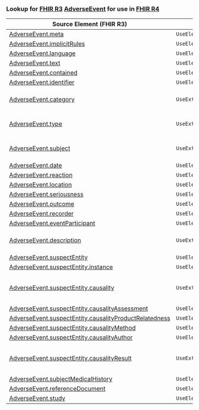 ### Lookup for [FHIR R3](https://hl7.org/fhir/STU3/) [AdverseEvent](https://hl7.org/fhir/STU3/AdverseEvent.html) for use in [FHIR R4](https://hl7.org/fhir/R4/)

| Source Element (FHIR R3) | Usage | Target |
| -------------- | ----- | ------ |
| [AdverseEvent.meta](https://hl7.org/fhir/STU3/AdverseEvent.html#resource) | `UseElementSameName` | [AdverseEvent.meta](https://hl7.org/fhir/R4/AdverseEvent.html#resource) |
| [AdverseEvent.implicitRules](https://hl7.org/fhir/STU3/AdverseEvent.html#resource) | `UseElementSameName` | [AdverseEvent.implicitRules](https://hl7.org/fhir/R4/AdverseEvent.html#resource) |
| [AdverseEvent.language](https://hl7.org/fhir/STU3/AdverseEvent.html#resource) | `UseElementSameName` | [AdverseEvent.language](https://hl7.org/fhir/R4/AdverseEvent.html#resource) |
| [AdverseEvent.text](https://hl7.org/fhir/STU3/AdverseEvent.html#resource) | `UseElementSameName` | [AdverseEvent.text](https://hl7.org/fhir/R4/AdverseEvent.html#resource) |
| [AdverseEvent.contained](https://hl7.org/fhir/STU3/AdverseEvent.html#resource) | `UseElementSameName` | [AdverseEvent.contained](https://hl7.org/fhir/R4/AdverseEvent.html#resource) |
| [AdverseEvent.identifier](https://hl7.org/fhir/STU3/AdverseEvent.html#resource) | `UseElementSameName` | [AdverseEvent.identifier](https://hl7.org/fhir/R4/AdverseEvent.html#resource) |
| [AdverseEvent.category](https://hl7.org/fhir/STU3/AdverseEvent.html#resource) | `UseExtension` | [http://hl7.org/fhir/3.0/StructureDefinition/extension-AdverseEvent.category](StructureDefinition-ext-R3-AdverseEvent.category.html) |
| [AdverseEvent.type](https://hl7.org/fhir/STU3/AdverseEvent.html#resource) | `UseExtension` | [http://hl7.org/fhir/3.0/StructureDefinition/extension-AdverseEvent.type](StructureDefinition-ext-R3-AdverseEvent.type.html) |
| [AdverseEvent.subject](https://hl7.org/fhir/STU3/AdverseEvent.html#resource) | `UseExtension` | [http://hl7.org/fhir/3.0/StructureDefinition/extension-AdverseEvent.subject](StructureDefinition-ext-R3-AdverseEvent.subject.html) |
| [AdverseEvent.date](https://hl7.org/fhir/STU3/AdverseEvent.html#resource) | `UseElementSameName` | [AdverseEvent.date](https://hl7.org/fhir/R4/AdverseEvent.html#resource) |
| [AdverseEvent.reaction](https://hl7.org/fhir/STU3/AdverseEvent.html#resource) | `UseElementRenamed` | [AdverseEvent.resultingCondition](https://hl7.org/fhir/R4/AdverseEvent.html#resource) |
| [AdverseEvent.location](https://hl7.org/fhir/STU3/AdverseEvent.html#resource) | `UseElementSameName` | [AdverseEvent.location](https://hl7.org/fhir/R4/AdverseEvent.html#resource) |
| [AdverseEvent.seriousness](https://hl7.org/fhir/STU3/AdverseEvent.html#resource) | `UseElementSameName` | [AdverseEvent.seriousness](https://hl7.org/fhir/R4/AdverseEvent.html#resource) |
| [AdverseEvent.outcome](https://hl7.org/fhir/STU3/AdverseEvent.html#resource) | `UseElementSameName` | [AdverseEvent.outcome](https://hl7.org/fhir/R4/AdverseEvent.html#resource) |
| [AdverseEvent.recorder](https://hl7.org/fhir/STU3/AdverseEvent.html#resource) | `UseElementSameName` | [AdverseEvent.recorder](https://hl7.org/fhir/R4/AdverseEvent.html#resource) |
| [AdverseEvent.eventParticipant](https://hl7.org/fhir/STU3/AdverseEvent.html#resource) | `UseElementRenamed` | [AdverseEvent.contributor](https://hl7.org/fhir/R4/AdverseEvent.html#resource) |
| [AdverseEvent.description](https://hl7.org/fhir/STU3/AdverseEvent.html#resource) | `UseExtension` | [http://hl7.org/fhir/3.0/StructureDefinition/extension-AdverseEvent.description](StructureDefinition-ext-R3-AdverseEvent.description.html) |
| [AdverseEvent.suspectEntity](https://hl7.org/fhir/STU3/AdverseEvent.html#resource) | `UseElementSameName` | [AdverseEvent.suspectEntity](https://hl7.org/fhir/R4/AdverseEvent.html#resource) |
| [AdverseEvent.suspectEntity.instance](https://hl7.org/fhir/STU3/AdverseEvent.html#resource) | `UseElementSameName` | [AdverseEvent.suspectEntity.instance](https://hl7.org/fhir/R4/AdverseEvent.html#resource) |
| [AdverseEvent.suspectEntity.causality](https://hl7.org/fhir/STU3/AdverseEvent.html#resource) | `UseExtension` | [http://hl7.org/fhir/3.0/StructureDefinition/extension-AdverseEvent.suspectEntity.causality](StructureDefinition-ext-R3-AdverseEvent.su.causality.html) |
| [AdverseEvent.suspectEntity.causalityAssessment](https://hl7.org/fhir/STU3/AdverseEvent.html#resource) | `UseElementRenamed` | [AdverseEvent.suspectEntity.causality.assessment](https://hl7.org/fhir/R4/AdverseEvent.html#resource) |
| [AdverseEvent.suspectEntity.causalityProductRelatedness](https://hl7.org/fhir/STU3/AdverseEvent.html#resource) | `UseElementRenamed` | [AdverseEvent.suspectEntity.causality.productRelatedness](https://hl7.org/fhir/R4/AdverseEvent.html#resource) |
| [AdverseEvent.suspectEntity.causalityMethod](https://hl7.org/fhir/STU3/AdverseEvent.html#resource) | `UseElementRenamed` | [AdverseEvent.suspectEntity.causality.method](https://hl7.org/fhir/R4/AdverseEvent.html#resource) |
| [AdverseEvent.suspectEntity.causalityAuthor](https://hl7.org/fhir/STU3/AdverseEvent.html#resource) | `UseElementRenamed` | [AdverseEvent.suspectEntity.causality.author](https://hl7.org/fhir/R4/AdverseEvent.html#resource) |
| [AdverseEvent.suspectEntity.causalityResult](https://hl7.org/fhir/STU3/AdverseEvent.html#resource) | `UseExtension` | [http://hl7.org/fhir/3.0/StructureDefinition/extension-AdverseEvent.suspectEntity.causalityResult](StructureDefinition-ext-R3-AdverseEvent.su.causalityResult.html) |
| [AdverseEvent.subjectMedicalHistory](https://hl7.org/fhir/STU3/AdverseEvent.html#resource) | `UseElementSameName` | [AdverseEvent.subjectMedicalHistory](https://hl7.org/fhir/R4/AdverseEvent.html#resource) |
| [AdverseEvent.referenceDocument](https://hl7.org/fhir/STU3/AdverseEvent.html#resource) | `UseElementSameName` | [AdverseEvent.referenceDocument](https://hl7.org/fhir/R4/AdverseEvent.html#resource) |
| [AdverseEvent.study](https://hl7.org/fhir/STU3/AdverseEvent.html#resource) | `UseElementSameName` | [AdverseEvent.study](https://hl7.org/fhir/R4/AdverseEvent.html#resource) |

